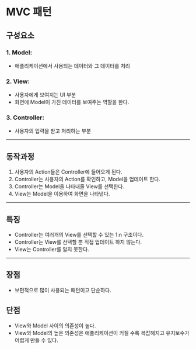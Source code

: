 # MVC 패턴

## 구성요소

### 1. Model:

- 애플리케이션에서 사용되는 데이터와 그 데이터를 처리

### 2. View:

- 사용자에게 보여지는 UI 부분
- 화면에 Model이 가진 데이터를 보여주는 역할을 한다.

### 3. Controller:

- 사용자의 입력을 받고 처리하는 부분

---

## 동작과정

1. 사용자의 Action들은 Controller에 들어오게 된다.
1. Controller는 사용자의 Action를 확인하고, Model을 업데이트 한다.
1. Controller는 Model을 나타내줄 View를 선택한다.
1. View는 Model을 이용하여 화면을 나타낸다.

---

## 특징

- Controller는 여러개의 View를 선택할 수 있는 1:n 구조이다.
- Controller는 View를 선택할 뿐 직접 업데이트 하지 않는다.
- View는 Controller를 알지 못한다.

---

## 장점

- 보편적으로 많이 사용되는 패턴이고 단순하다.

## 단점

- View와 Model 사이의 의존성이 높다.
- View와 Model의 높은 의존성은 애플리케이션이 커질 수록 복잡해지고 유지보수가 어렵게 만들 수 있다.
